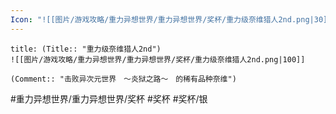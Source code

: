 ```yaml
---
Icon: "![[图片/游戏攻略/重力异想世界/重力异想世界/奖杯/重力级奈维猎人2nd.png|30]]"
---
```

```ad-common-silver-trophy
title: (Title:: "重力级奈维猎人2nd")
![[图片/游戏攻略/重力异想世界/重力异想世界/奖杯/重力级奈维猎人2nd.png|100]]

(Comment:: "击败异次元世界　～炎狱之路～　的稀有品种奈维")
```

#重力异想世界/重力异想世界/奖杯 #奖杯 #奖杯/银
